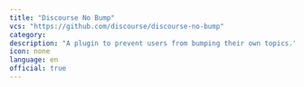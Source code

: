 ```yaml
---
title: "Discourse No Bump"
vcs: "https://github.com/discourse/discourse-no-bump"
category: 
description: "A plugin to prevent users from bumping their own topics."
icon: none
language: en
official: true
---
```

